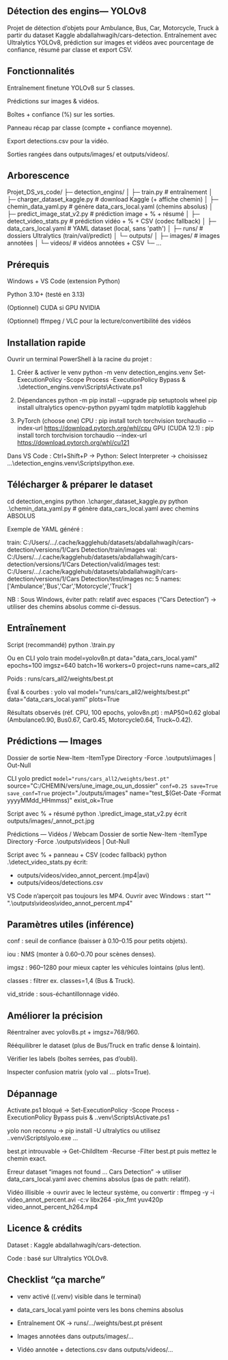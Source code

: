 Détection des engins— YOLOv8 
---

Projet de détection d’objets pour Ambulance, Bus, Car, Motorcycle, Truck à partir du dataset Kaggle abdallahwagih/cars-detection.
Entraînement avec Ultralytics YOLOv8, prédiction sur images et vidéos avec pourcentage de confiance, résumé par classe et export CSV.



Fonctionnalités
---

Entraînement finetune YOLOv8 sur 5 classes.

Prédictions sur images & vidéos.

Boîtes + confiance (%) sur les sorties.

Panneau récap par classe (compte + confiance moyenne).

Export detections.csv pour la vidéo.

Sorties rangées dans outputs/images/ et outputs/videos/.



Arborescence
---

Projet_DS_vs_code/
├─ detection_engins/
│  ├─ train.py                      # entraînement
│  ├─ charger_dataset_kaggle.py     # download Kaggle (+ affiche chemin)
│  ├─ chemin_data_yaml.py           # génère data_cars_local.yaml (chemins absolus)
│  ├─ predict_image_stat_v2.py      # prédiction image + % + résumé
│  ├─ detect_video_stats.py         # prédiction vidéo + % + CSV (codec fallback)
│  ├─ data_cars_local.yaml          # YAML dataset (local, sans 'path')
│  ├─ runs/                         # dossiers Ultralytics (train/val/predict)
│  └─ outputs/
│     ├─ images/                    # images annotées
│     └─ videos/                    # vidéos annotées + CSV
└─ ...

Prérequis
---

Windows + VS Code (extension Python)

Python 3.10+ (testé en 3.13)

(Optionnel) CUDA si GPU NVIDIA

(Optionnel) ffmpeg / VLC pour la lecture/convertibilité des vidéos


Installation rapide
---

Ouvrir un terminal PowerShell à la racine du projet :

1) Créer & activer le venv
python -m venv detection_engins\.venv
Set-ExecutionPolicy -Scope Process -ExecutionPolicy Bypass
& .\detection_engins\.venv\Scripts\Activate.ps1

2) Dépendances
python -m pip install --upgrade pip setuptools wheel
pip install ultralytics opencv-python pyyaml tqdm matplotlib kagglehub

3) PyTorch (choose one)
CPU :
pip install torch torchvision torchaudio --index-url https://download.pytorch.org/whl/cpu
GPU (CUDA 12.1) :
pip install torch torchvision torchaudio --index-url https://download.pytorch.org/whl/cu121


Dans VS Code : Ctrl+Shift+P → Python: Select Interpreter → choisissez ...\detection_engins\.venv\Scripts\python.exe.



Télécharger & préparer le dataset
---

cd detection_engins
python .\charger_dataset_kaggle.py
python .\chemin_data_yaml.py   # génère data_cars_local.yaml avec chemins ABSOLUS


Exemple de YAML généré :

train: C:/Users/.../.cache/kagglehub/datasets/abdallahwagih/cars-detection/versions/1/Cars Detection/train/images
val:   C:/Users/.../.cache/kagglehub/datasets/abdallahwagih/cars-detection/versions/1/Cars Detection/valid/images
test:  C:/Users/.../.cache/kagglehub/datasets/abdallahwagih/cars-detection/versions/1/Cars Detection/test/images
nc: 5
names: ['Ambulance','Bus','Car','Motorcycle','Truck']


NB : Sous Windows, éviter path: relatif avec espaces (“Cars Detection”) → utiliser des chemins absolus comme ci-dessus.


Entraînement
---

Script (recommandé)
python .\train.py

Ou en CLI
yolo train model=yolov8n.pt data="data_cars_local.yaml" epochs=100 imgsz=640 batch=16 workers=0 project=runs name=cars_all2


Poids : runs/cars_all2/weights/best.pt

Éval & courbes :
yolo val model="runs/cars_all2/weights/best.pt" data="data_cars_local.yaml" plots=True

Résultats observés (réf. CPU, 100 epochs, yolov8n.pt) : mAP50≈0.62 global (Ambulance0.90, Bus0.67, Car0.45, Motorcycle0.64, Truck~0.42).


Prédictions — Images
---

Dossier de sortie
New-Item -ItemType Directory -Force .\outputs\images | Out-Null

CLI
yolo predict `
  model="runs/cars_all2/weights/best.pt" `
  source="C:/CHEMIN/vers/une_image_ou_un_dossier" `
  conf=0.25 save=True save_conf=True `
  project="./outputs/images" name="test_$(Get-Date -Format yyyyMMdd_HHmmss)" exist_ok=True

Script avec % + résumé
python .\predict_image_stat_v2.py
écrit outputs/images/<nom>_annot_pct.jpg

Prédictions — Vidéos / Webcam
Dossier de sortie
New-Item -ItemType Directory -Force .\outputs\videos | Out-Null

Script avec % + panneau + CSV (codec fallback)
python .\detect_video_stats.py
écrit:
- outputs/videos/video_annot_percent.(mp4|avi)
- outputs/videos/detections.csv


VS Code n’aperçoit pas toujours les MP4. Ouvrir avec Windows :
start "" ".\outputs\videos\video_annot_percent.mp4"


Paramètres utiles (inférence)
---

conf : seuil de confiance (baisser à 0.10–0.15 pour petits objets).

iou : NMS (monter à 0.60–0.70 pour scènes denses).

imgsz : 960–1280 pour mieux capter les véhicules lointains (plus lent).

classes : filtrer ex. classes=1,4 (Bus & Truck).

vid_stride : sous-échantillonnage vidéo.


Améliorer la précision
---

Réentraîner avec yolov8s.pt + imgsz=768/960.

Rééquilibrer le dataset (plus de Bus/Truck en trafic dense & lointain).

Vérifier les labels (boîtes serrées, pas d’oubli).

Inspecter confusion matrix (yolo val ... plots=True).


Dépannage
---

Activate.ps1 bloqué →
Set-ExecutionPolicy -Scope Process -ExecutionPolicy Bypass puis & .\.venv\Scripts\Activate.ps1

yolo non reconnu →
pip install -U ultralytics ou utilisez .\.venv\Scripts\yolo.exe ...

best.pt introuvable →
Get-ChildItem -Recurse -Filter best.pt puis mettez le chemin exact.

Erreur dataset “images not found … Cars Detection” →
utiliser data_cars_local.yaml avec chemins absolus (pas de path: relatif).

Vidéo illisible →
ouvrir avec le lecteur système, ou convertir :
ffmpeg -y -i video_annot_percent.avi -c:v libx264 -pix_fmt yuv420p video_annot_percent_h264.mp4


Licence & crédits
---

Dataset : Kaggle abdallahwagih/cars-detection.

Code : basé sur Ultralytics YOLOv8.


Checklist “ça marche”
---

- venv activé ((.venv) visible dans le terminal)

-  data_cars_local.yaml pointe vers les bons chemins absolus

-  Entraînement OK → runs/.../weights/best.pt présent

- Images annotées dans outputs/images/…

- Vidéo annotée + detections.csv dans outputs/videos/…